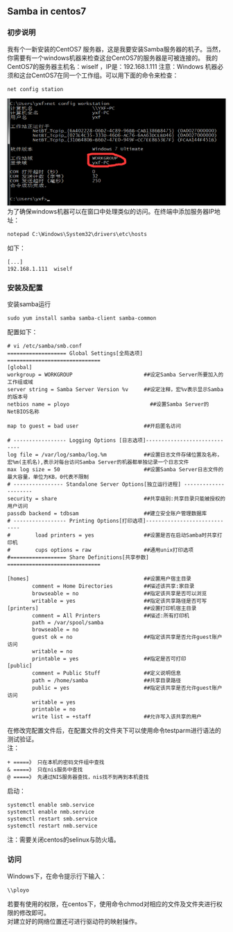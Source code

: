 ## Samba in centos7
### 初步说明  
我有个一新安装的CentOS7 服务器，这是我要安装Samba服务器的机子。当然，你需要有一个windows机器来检查这台CentOS7的服务器是可被连接的。
我的CentOS7的服务器主机名：wiself ，IP是：192.168.1.111
注意：Windows 机器必须和这台CentOS7在同一个工作组。可以用下面的命令来检查：
```
net config station
```

![](ExternalFiles/samba_net.png)  
为了确保windows机器可以在窗口中处理类似的访问。在终端中添加服务器IP地址：  
```
notepad C:\Windows\System32\drivers\etc\hosts  
```
如下： 
```
[...]
192.168.1.111  wiself
```

### 安装及配置  
安装samba运行  
```
sudo yum install samba samba-client samba-common
```
配置如下：  
```
# vi /etc/samba/smb.conf
=================== Global Settings[全局选项] ==============================
[global]
workgroup = WORKGROUP                       ##设定Samba Server所要加入的工作组或域
server string = Samba Server Version %v     ##设定注释，宏%v表示显示Samba的版本号
netbios name = ployo                          ##设置Samba Server的NetBIOS名称
 
map to guest = bad user                     ##开启匿名访问
     
# ----------------- Logging Options [日志选项]-----------------------------
log file = /var/log/samba/log.%m            ##设置日志文件存储位置及名称，宏%m(主机名),表示对每台访问Samba Server的机器都单独记录一个日志文件
max log size = 50                           ##设置Samba Server日志文件的最大容量，单位为KB，0代表不限制
# ---------------- Standalone Server Options[独立运行进程] ---------------------
security = share                            ##共享级别:共享目录只能被授权的用户访问
passdb backend = tdbsam                     ##建立安全账户管理数据库
# ----------------- Printing Options[打印选项]-----------------------------
#        load printers = yes                ##设置是否在启动Samba时共享打印机
#        cups options = raw                 ##通用unix打印选项
#================== Share Definitions[共享参数] ==============================
  
[homes]                                     ##设置用户宿主目录
        comment = Home Directories          ##描述该共享:家目录
        browseable = no                     ##指定该共享是否可以浏览
        writable = yes                      ##指定该共享路径是否可写
[printers]                                  ##设置打印机宿主目录
        comment = All Printers              ##描述:所有打印机
        path = /var/spool/samba        
        browseable = no
        guest ok = no                       ##指定该共享是否允许guest账户访问
        writable = no
        printable = yes                     ##指定是否可打印
[public]
        comment = Public Stuff              ##定义说明信息
        path = /home/samba                  ##共享目录路径
        public = yes                        ##指定该共享是否允许guest账户访问
        writable = yes
        printable = no
        write list = +staff                 ##允许写入该共享的用户
```  
在修改完配置文件后，在配置文件的文件夹下可以使用命令testparm进行语法的测试验证。  
注：  
```
+ =====》 只在本机的密码文件组中查找
& =====》 只在nis服务中查找
@ =====》 先通过NIS服务器查找，nis找不到再到本机查找
```
启动：  
```
systemctl enable smb.service
systemctl enable nmb.service
systemctl restart smb.service
systemctl restart nmb.service
```
注：需要关闭centos的selinux与防火墙。  


### 访问  
Windows下，在命令提示行下输入：  
```
\\ployo
```
若要有使用的权限，在centos下，使用命令chmod对相应的文件及文件夹进行权限的修改即可。  
对建立好的网络位置还可进行驱动符的映射操作。  